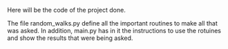 Here will be the code of the project done.

The file random_walks.py define all the important routines to make all that was asked. In addition, main.py has in it the instructions to use the rotuines and show the results that were being asked. 
